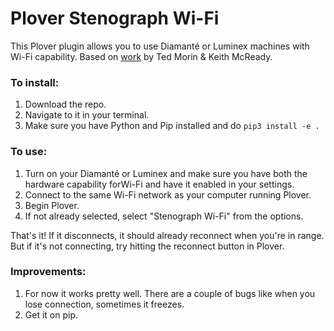 # Plover Stenograph Wi-Fi

This Plover plugin allows you to use Diamanté or Luminex machines with Wi-Fi capability.
Based on [work](https://github.com/morinted/plover_stenograph_usb) by Ted Morin & Keith McReady.

### To install:

1. Download the repo.
2. Navigate to it in your terminal.
3. Make sure you have Python and Pip installed and do `pip3 install -e .`

### To use:

1. Turn on your Diamanté or Luminex and make sure you have both the hardware capability forWi-Fi and have it enabled in your settings.
2. Connect to the same Wi-Fi network as your computer running Plover.
3. Begin Plover.
4. If not already selected, select "Stenograph Wi-Fi" from the options.

That's it! If it disconnects, it should already reconnect when you're in range.
But if it's not connecting, try hitting the reconnect button in Plover.

### Improvements:

1. For now it works pretty well. There are a couple of bugs like when you lose connection, sometimes it freezes.
2. Get it on pip.
